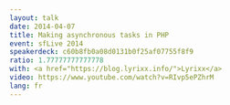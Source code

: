 ```yaml
---
layout: talk
date: 2014-04-07
title: Making asynchronous tasks in PHP
event: sfLive 2014
speakerdeck: c60b8fb0a08d0131b0f25af07755f8f9
ratio: 1.77777777777778
with: <a href="https://blog.lyrixx.info/">Lyrixx</a>
video: https://www.youtube.com/watch?v=RIvp5ePZhrM
lang: fr
---
```

